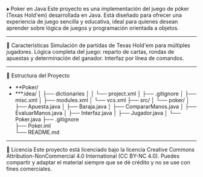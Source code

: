 ♠️ Poker en Java
Este proyecto es una implementación del juego de póker (Texas Hold'em) desarrollada en Java. Está diseñado para ofrecer una experiencia de juego sencilla y educativa, ideal para quienes desean aprender sobre lógica de juegos y programación orientada a objetos.

---

🎯 Características
Simulación de partidas de Texas Hold'em para múltiples jugadores.
Lógica completa del juego: reparto de cartas, rondas de apuestas y determinación del ganador.
Interfaz por línea de comandos.

---

📁 Estructura del Proyecto

- **Poker/
- ***.idea/ 
│   ├── dictionaries
│   │   └── project.xml
│   ├── .gitignore 
│   ├── misc.xml
│   ├── modules.xml
│   └── vcs.xml
├── src/
│   └── poker/
│       ├── Apuesta.java
│       ├── Baraja.java
│       ├── CompararManos.java
│       ├── EvaluarManos.java
│       ├── Interfaz.java
│       ├── Jugador.java
│       └── Poker.java
├── .gitignore    
├── Poker.iml       
└── README.md

---

📄 Licencia
Este proyecto está licenciado bajo la licencia Creative Commons Attribution-NonCommercial 4.0 International (CC BY-NC 4.0). Puedes compartir y adaptar el material siempre que se dé crédito y no se use con fines comerciales.
